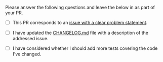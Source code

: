 Please answer the following questions and leave the below in as part of your PR.

- [ ] This PR corresponds to an [issue with a clear problem statement](https://github.com/babashka/babashka/blob/master/doc/dev.md#start-with-an-issue-before-writing-code).

- [ ] I have updated the [CHANGELOG.md](https://github.com/babashka/neil/blob/main/CHANGELOG.md) file with a description of the addressed issue.

- [ ] I have considered whether I should add more tests covering the code I've changed.
